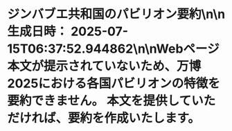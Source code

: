 # ジンバブエ共和国のパビリオン要約\n\n**生成日時：** 2025-07-15T06:37:52.944862\n\nWebページ本文が提示されていないため、万博2025における各国パビリオンの特徴を要約できません。  本文を提供していただければ、要約を作成いたします。